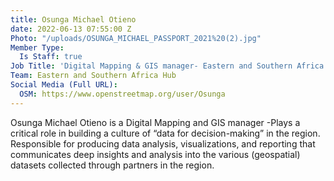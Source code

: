 ```yaml
---
title: Osunga Michael Otieno
date: 2022-06-13 07:55:00 Z
Photo: "/uploads/OSUNGA_MICHAEL_PASSPORT_2021%20(2).jpg"
Member Type:
  Is Staff: true
Job Title: 'Digital Mapping & GIS manager- Eastern and Southern Africa '
Team: Eastern and Southern Africa Hub
Social Media (Full URL):
  OSM: https://www.openstreetmap.org/user/Osunga
---
```


Osunga Michael Otieno is a Digital Mapping and GIS manager -Plays a critical role in building a culture of “data for decision-making” in the region.
Responsible for producing data analysis, visualizations, and reporting that communicates deep insights and analysis into the various (geospatial) datasets collected through partners in the region.